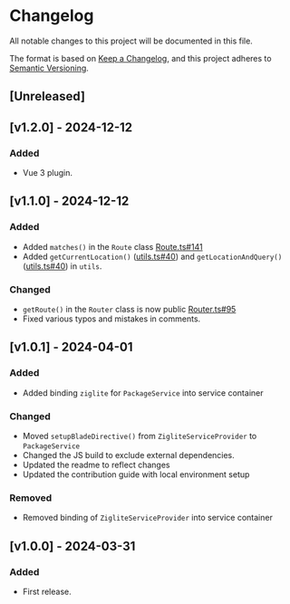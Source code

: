 # Changelog

All notable changes to this project will be documented in this file.

The format is based on [Keep a Changelog](https://keepachangelog.com/en/1.1.0/),
and this project adheres to [Semantic Versioning](https://semver.org/spec/v2.0.0.html).

## [Unreleased]

## [v1.2.0] - 2024-12-12

### Added
- Vue 3 plugin.

## [v1.1.0] - 2024-12-12

### Added
- Added `matches()` in the `Route` class [Route.ts#141](js/classes/Route.ts#141)
- Added `getCurrentLocation()` \([utils.ts#40](js/helpers/utils.ts#40)\) and `getLocationAndQuery()` \([utils.ts#40](js/helpers/utils.ts#40)\) in `utils`.
### Changed
- `getRoute()` in the `Router` class is now public [Router.ts#95](js/classes/Router.ts#95)
- Fixed various typos and mistakes in comments.

## [v1.0.1] - 2024-04-01

### Added
- Added binding `ziglite` for `PackageService` into service container

### Changed
- Moved `setupBladeDirective()` from `ZigliteServiceProvider` to `PackageService`
- Changed the JS build to exclude external dependencies.
- Updated the readme to reflect changes
- Updated the contribution guide with local environment setup

### Removed
- Removed binding of `ZigliteServiceProvider` into service container

## [v1.0.0] - 2024-03-31

### Added

- First release.
